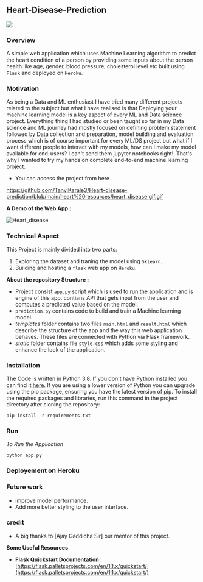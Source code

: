 ## Heart-Disease-Prediction 

<p align="left"> <img src="https://encrypted-tbn0.gstatic.com/images?q=tbn:ANd9GcRc7Lwj4uhxSTeHgGIq6_MWcKbUgNz2KYKnbmeEzhCzMoUXD_O8FKpJ8BP4HhcSIrjMimY&usqp=CAU"="tanvikarale3" /> </p>

### Overview

A simple web application which uses Machine Learning algorithm to predict the heart condition of a person by providing some inputs about the person health like age, gender, blood pressure, cholesterol level etc built using `Flask` and deployed on `Heroku`.

### Motivation 

As being a Data and ML enthusiast I have tried many different projects related to the subject but what I have realised is that Deploying your machine learning model is a key aspect of every ML and Data science project. Everything thing I had studied or been taught so far in my Data science and ML journey had mostly focused on defining problem statement followed by Data collection and preparation, model building and evaluation process which is of course important for every ML/DS project but what if I want different people to interact with my models, how can I make my model available for end-users? I can't send them jupyter notebooks right!. That's why I wanted to try my hands on complete end-to-end machine learning project. 

* You can access the project from here

https://github.com/TanviKarale3/Heart-disease-prediction/blob/main/heart%20resources/heart_disease.gif.gif

**A Demo of the Web App :**

![Heart_disease](https://github.com/TanviKarale3/Heart-disease-prediction/blob/main/heart%20resources/heart_disease.gif.gif)
 
 
 ### Technical Aspect
 
 This Project is mainly divided into two parts:
 
 1. Exploring the dataset and traning the model using `Sklearn`.
 2. Building and hosting a `flask` web app on `Heroku`.

**About the repository Structure :**

- Project consist `app.py` script which is used to run the application and is engine of this app. contians API that gets input from the user and computes a predicted value based on the model.
- `prediction.py` contains code to build and train a Machine learning model.
- *templates* folder contains two files `main.html` and `result.html` which describe the structure of the app and the way this web application behaves. These files are connected with Python via Flask framework.  
- *static* folder contains file `style.css` which adds some styling and enhance the look of the application. 

### Installation

The Code is written in Python 3.8. If you don't have Python installed you can find it [here](https://www.python.org/downloads/). If you are using a lower version of Python you can upgrade using the pip package, ensuring you have the latest version of pip. To install the required packages and libraries, run this command in the project directory after cloning the repository:

```
pip install -r requirements.txt 
```

### Run 

*To Run the Application*

```
python app.py
```

### Deployement on Heroku

### Future work 

- improve model performance.
- Add more better styling to the user interface.

### credit 

- A big thanks to [Ajay Gaddicha Sir] our mentor of this project.

**Some Useful Resources**

- **Flask Quickstart Documentation** : [https://flask.palletsprojects.com/en/1.1.x/quickstart/](https://flask.palletsprojects.com/en/1.1.x/quickstart/)
